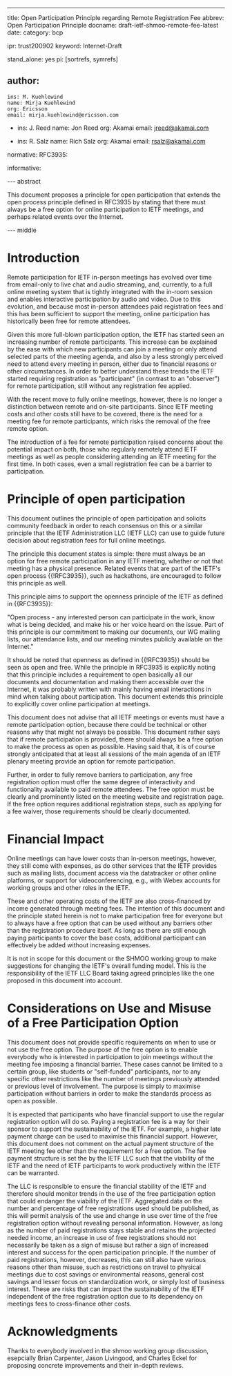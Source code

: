 ---
title: Open Participation Principle regarding Remote Registration Fee
abbrev: Open Participation Principle
docname: draft-ietf-shmoo-remote-fee-latest
date:
category: bcp

ipr: trust200902
keyword: Internet-Draft

stand_alone: yes
pi: [sortrefs, symrefs]

author:
  -
    ins: M. Kuehlewind
    name: Mirja Kuehlewind
    org: Ericsson
    email: mirja.kuehlewind@ericsson.com
    
  -
    ins: J. Reed
    name: Jon Reed
    org: Akamai
    email: jreed@akamai.com
    
  -
    ins: R. Salz
    name: Rich Salz
    org: Akamai
    email: rsalz@akamai.com


normative:
  RFC3935:


informative:



--- abstract

This document proposes a principle for open participation that extends the open process
principle defined in RFC3935 by stating that there must always be a free option for online
participation to IETF meetings, and perhaps related events over the Internet.

--- middle

# Introduction

Remote participation for IETF in-person meetings has evolved over time from email-only
to live chat and audio streaming, and, currently, to a full online meeting system that is tightly integrated
with the in-room session and enables interactive participation by audio and video.
Due to this evolution, and because most in-person attendees paid registration fees and this 
has been sufficient to support the meeting, online participation has historically been free for remote attendees.

Given this more full-blown participation option, the IETF has started seen an increasing number
of remote participants. This increase can be explained by the ease with which
new participants can join a meeting or only attend selected parts of the meeting agenda, and also by 
a less strongly perceived need to attend every meeting in person, either due to financial
reasons or other circumstances. In order to better understand
these trends the IETF started requiring registration as "participant" (in contrast to 
an "observer") for remote participation, still without any registration fee applied.

With the recent move to fully online meetings, however, there is no longer a distinction
between remote and on-site participants. Since IETF meeting costs and other costs still have to be covered, there is
the need for a meeting fee for remote participants, which risks the removal of the free
remote option.

The introduction of a fee for remote participation raised concerns about the potential impact on both, those who
regularly remotely attend IETF meetings as well as people considering 
attending an IETF meeting for the first time. In both cases, even a small
registration fee can be a barrier to participation.

# Principle of open participation

This document outlines the principle of open participation and solicits community feedback in
order to reach consensus on this or a similar principle that the IETF Administration LLC (IETF LLC)
can use to guide future decision about registration fees for full online meetings.

The principle this document states is simple: there must always be an option for free
remote participation in any IETF meeting,
whether or not that meeting has a physical presence.
Related events that are part of the IETF's open process {{!RFC3935}},
such as hackathons, are encouraged to follow this principle as well.

This principle aims to support the openness principle of the IETF as defined in {{RFC3935}}:

"Open process - any interested person can participate in the work,
   know what is being decided, and make his or her voice heard on the
   issue.  Part of this principle is our commitment to making our
   documents, our WG mailing lists, our attendance lists, and our
   meeting minutes publicly available on the Internet."
   
It should be noted that openness as defined in {{!RFC3935}} should be seen as open and free. 
While the principle in RFC3935 is explicitly noting that this principle includes a requirement to open 
basically all our documents and documentation and making them accessible over the Internet, it was
probably written with mainly having email interactions in mind when talking about participation.
This document extends this principle to explicitly cover online
participation at meetings.

This document does not advise that all IETF meetings or events must have a remote participation option,
because there could be technical or other reasons why that might not always be possible.
This document rather says that if remote participation is provided,
there should always be a free option to make the process as open as possible. Having said that,
it is of course strongly anticipated that at least all sessions of the main agenda of an IETF
plenary meeting provide an option for remote participation.

Further, in order to fully remove barriers to participation, any free
registration option must offer the same degree of interactivity and
functionality available to paid remote attendees.  The free option
must be clearly and prominently listed on the meeting website and
registration page.  If the free option requires additional
registration steps, such as applying for a fee waiver, those
requirements should be clearly documented.

# Financial Impact

Online meetings can have lower costs than in-person meetings, however, they
still come with expenses, as do other services that the IETF provides
such as mailing lists, document access via the datatracker or other
online platforms, or support for videoconferencing, e.g., with Webex accounts for working groups
and other roles in the IETF.

These and other operating costs of the IETF are also cross-financed by income generated through
meeting fees. The intention of this document and the principle stated herein is not to make participation
free for everyone but to always have a free option that can be used without any barriers other than
the registration procedure itself. As long as there are still enough paying participants to cover
the base costs, additional participant can effectively be added without increasing expenses.

It is not in scope for this document or the SHMOO working group to make suggestions for changing
the IETF's overall funding model. This is the responsibility of the IETF LLC Board taking agreed principles
like the one proposed in this document into account.

# Considerations on Use and Misuse of a Free Participation Option

This document does not provide specific requirements on when to use or not use the free option. The purpose of
the free option is to enable everybody who is interested in participation to join meetings without the meeting
fee imposing a financial barrier. These cases cannot be limited to a certain group, like students or "self-funded"
participants, nor to any specific other restrictions like the number of meetings previously attended or previous level of involvement.
The purpose is simply to maximise participation without barriers in order to make the standards process as open as possible.

It is expected that participants who have financial support to use the regular registration option 
will do so. Paying a registration fee is a way for their sponsor to support the sustainability of the IETF. 
For example, a higher late payment charge can be used to maximise this financial support. 
However, this document does not comment on the actual payment structure 
of the IETF meeting fee other than the requirement for a free option. The fee payment structure is set the by the IETF LLC such that
the viability of the IETF and the need of IETF participants to work productively within the IETF can be warranted.

The LLC is responsible to ensure the financial stability of the IETF and therefore should monitor
trends in the use of the free participation option that could endanger the viability of the IETF.
Aggregated data on the number and percentage of free registrations used should be published,
as this will permit analysis of the use and change in use over time of the free registration option without
revealing personal information. However, as long as the number of paid registrations stays stable and retains
the projected needed income, an increase in use of free registrations should not necessarily be taken as a
sign of misuse but rather a sign of increased interest and success for the open participation principle.
If the number of paid registrations, however, decreases, this can still also have various reasons other than misuse,
such as restrictions on travel to physical meetings due to cost savings or environmental reasons, general cost
savings and lesser focus on standardization work, or simply lost of business interest. These are risks that 
can impact the sustainability of the IETF independent of the free registration option due to its
dependency on meetings fees to cross-finance other costs.


# Acknowledgments

Thanks to everybody involved in the shmoo working group discussion,
esepcially Brian Carpenter, Jason Livingood, and Charles Eckel for
proposing concrete improvements and their in-depth reviews.
